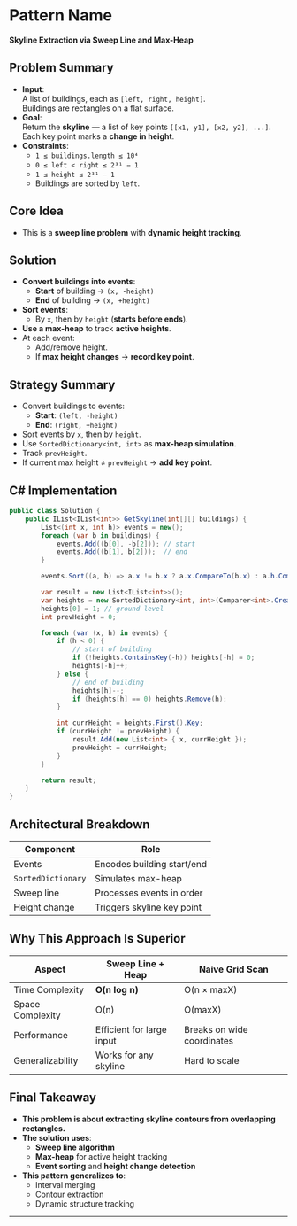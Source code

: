 # Pattern Name
**Skyline Extraction via Sweep Line and Max-Heap**

## Problem Summary
- **Input**:  
  A list of buildings, each as `[left, right, height]`.  
  Buildings are rectangles on a flat surface.
- **Goal**:  
  Return the **skyline** — a list of key points `[[x1, y1], [x2, y2], ...]`.  
  Each key point marks a **change in height**.
- **Constraints**:
  - `1 ≤ buildings.length ≤ 10⁴`
  - `0 ≤ left < right ≤ 2³¹ − 1`
  - `1 ≤ height ≤ 2³¹ − 1`
  - Buildings are sorted by `left`.

## Core Idea
- This is a **sweep line problem** with **dynamic height tracking**.

## Solution
- **Convert buildings into events**:
  - **Start** of building → `(x, -height)`
  - **End** of building → `(x, +height)`
- **Sort events**:
  - By `x`, then by `height` (**starts before ends**).
- **Use a max-heap** to track **active heights**.
- At each event:
  - Add/remove height.
  - If **max height changes** → **record key point**.

## Strategy Summary
- Convert buildings to events:
  - **Start**: `(left, -height)`
  - **End**: `(right, +height)`
- Sort events by `x`, then by `height`.
- Use `SortedDictionary<int, int>` as **max-heap simulation**.
- Track `prevHeight`.
- If current max height ≠ `prevHeight` → **add key point**.

## C# Implementation
```csharp
public class Solution {
    public IList<IList<int>> GetSkyline(int[][] buildings) {
        List<(int x, int h)> events = new();
        foreach (var b in buildings) {
            events.Add((b[0], -b[2])); // start
            events.Add((b[1], b[2]));  // end
        }

        events.Sort((a, b) => a.x != b.x ? a.x.CompareTo(b.x) : a.h.CompareTo(b.h));

        var result = new List<IList<int>>();
        var heights = new SortedDictionary<int, int>(Comparer<int>.Create((a, b) => b.CompareTo(a)));
        heights[0] = 1; // ground level
        int prevHeight = 0;

        foreach (var (x, h) in events) {
            if (h < 0) {
                // start of building
                if (!heights.ContainsKey(-h)) heights[-h] = 0;
                heights[-h]++;
            } else {
                // end of building
                heights[h]--;
                if (heights[h] == 0) heights.Remove(h);
            }

            int currHeight = heights.First().Key;
            if (currHeight != prevHeight) {
                result.Add(new List<int> { x, currHeight });
                prevHeight = currHeight;
            }
        }

        return result;
    }
}

```

## Architectural Breakdown
| Component               | Role                                      |
|-------------------------|-------------------------------------------|
| Events                  | Encodes building start/end                |
| `SortedDictionary`      | Simulates max-heap                        |
| Sweep line              | Processes events in order                 |
| Height change           | Triggers skyline key point                |

## Why This Approach Is Superior
| Aspect              | **Sweep Line + Heap** | Naive Grid Scan         |
|---------------------|------------------------|--------------------------|
| Time Complexity     | **O(n log n)**         | O(n × maxX)              |
| Space Complexity    | O(n)                   | O(maxX)                  |
| Performance         | Efficient for large input | Breaks on wide coordinates |
| Generalizability    | Works for any skyline  | Hard to scale            |

## Final Takeaway
- **This problem is about extracting skyline contours from overlapping rectangles.**
- **The solution uses**:
  - **Sweep line algorithm**
  - **Max-heap** for active height tracking
  - **Event sorting** and **height change detection**
- **This pattern generalizes to**:
  - Interval merging
  - Contour extraction
  - Dynamic structure tracking
 
---
